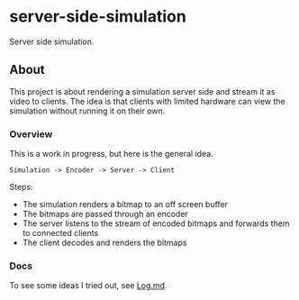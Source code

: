# server-side-simulation

Server side simulation.

## About

This project is about rendering a simulation server side and stream it as video to clients. The idea is that clients with limited hardware can view the simulation without running it on their own.

### Overview

This is a work in progress, but here is the general idea.

```
Simulation -> Encoder -> Server -> Client
```

Steps:
- The simulation renders a bitmap to an off screen buffer
- The bitmaps are passed through an encoder
- The server listens to the stream of encoded bitmaps and forwards them to connected clients
- The client decodes and renders the bitmaps

### Docs

To see some ideas I tried out, see [Log.md](./Docs/Log.md).
